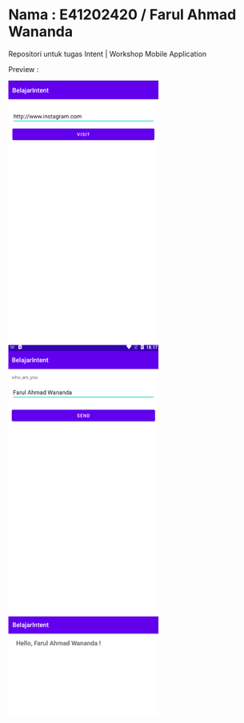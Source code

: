 # Nama : E41202420 / Farul Ahmad Wananda
 Repositori untuk tugas Intent | Workshop Mobile Application
 
Preview :

<img src="images/intentImp.png" width="300">

<img src="images/explicit.png" width="300">

<img src="images/explicit2.png" width="300">
